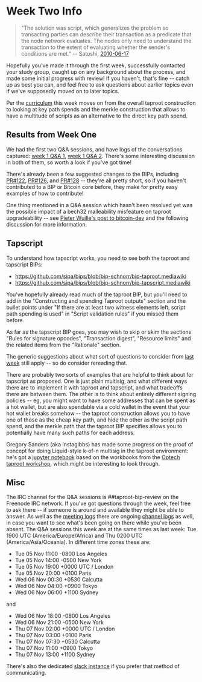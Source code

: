 # Week Two Info

> "The solution was script, which generalizes the problem so transacting parties can describe their transaction as a predicate that the node network evaluates.  The nodes only need to understand the transaction to the extent of evaluating whether the sender's conditions are met." -- Satoshi, [2010-06-17](https://bitcointalk.org/index.php?topic=195.msg1611#msg1611)

Hopefully you've made it through the first week, successfully contacted
your study group, caught up on any background about the process, and
made some initial progress with review! If you haven't, that's fine --
catch up as best you can, and feel free to ask questions about earlier
topics even if we've supposedly moved on to later topics.

Per the [curriculum](Curriculum.md) this week moves on from the overall
taproot construction to looking at key path spends and the merkle
construction that allows to have a multitude of scripts as an alternative
to the direct key path spend.

## Results from Week One

We had the first two Q&A sessions, and have logs of the conversations captured: [week 1 Q&A 1](http://www.erisian.com.au/meetbot/taproot-bip-review/2019/taproot-bip-review.2019-11-05-19.00.log.html),
[week 1 Q&A 2](http://www.erisian.com.au/meetbot/taproot-bip-review/2019/taproot-bip-review.2019-11-07-02.00.log.html). There's some interesting discussion in both of them, so worth a look if you've got time!

There's already been a few suggested changes to the BIPs, including [PR#122](https://github.com/sipa/bips/pull/122), [PR#126](https://github.com/sipa/bips/pull/126/files), and [PR#128](https://github.com/sipa/bips/pull/128/files) -- they're all pretty short, so if you haven't contributed to a BIP or Bitcoin core before, they make for pretty easy examples of how to contribute!

One thing mentioned in a Q&A session which hasn't been resolved yet was the possible impact of a bech32 malleability misfeature on taproot upgradeability -- see [Pieter Wuille's post to bitcoin-dev](https://lists.linuxfoundation.org/pipermail/bitcoin-dev/2019-November/017443.html) and the following discussion for more information.

## Tapscript

To understand how tapscript works, you need to see both the taproot and tapscript BIPs:

 * https://github.com/sipa/bips/blob/bip-schnorr/bip-taproot.mediawiki
 * https://github.com/sipa/bips/blob/bip-schnorr/bip-tapscript.mediawiki

You've hopefully already read much of the taproot BIP, but you'll need to add in the "Constructing and spending Taproot outputs" section and the bullet points under "If there are at least two witness elements left, script path spending is used" in "Script validation rules" if you missed them before.

As far as the tapscript BIP goes, you may wish to skip or skim the sections "Rules for signature opcodes", "Transaction digest", "Resource limits" and the related items from the "Rationale" section.

The generic suggestions about what sort of questions to consider from [last week](week-1.md) still apply -- so do consider rereading that.

There are probably two sorts of examples that are helpful to think about for tapscript as proposed. One is just plain multisig, and what different ways there are to implement it with taproot and tapscript, and what tradeoffs there are between them. The other is to think about entirely different signing policies -- eg, you might want to have some addresses that can be spent as a hot wallet, but are also spendable via a cold wallet in the event that your hot wallet breaks somehow -- the taproot construction allows you to have one of those as the cheap key path, and hide the other as the script path spend, and the merkle path that the taproot BIP specifies allows you to potentially have many such paths for each address.

Gregory Sanders (aka instagibbs) has made some progress on the proof of concept for doing Liquid-style k-of-n multisig in the taproot environment: he's got a [jupyter notebook](https://github.com/instagibbs/taproot-workshop/blob/liquid_tap/3.2-liquid-tapscript-case-study.ipynb) based on the workbooks from the [Optech taproot workshop](https://bitcoinops.org/en/schorr-taproot-workshop), which might be interesting to look through.

## Misc

The IRC channel for the Q&A sessions is ##taproot-bip-review on the Freenode IRC network. If you've got questions through the week, feel free to ask there -- if someone is around and available they might be able to answer. As well as the [meeting logs](http://www.erisian.com.au/meetbot/taproot-bip-review/2019/) there are ongoing [channel logs](http://www.erisian.com.au/meetbot/taproot-bip-review/2019/) as well, in case you want to see what's been going on there while you've been absent. The Q&A sessions this week are at the same times as last week: Tue 1900 UTC (America/Europe/Africa) and Thu 0200 UTC (America/Asia/Oceania). In different time zones these are:

 * Tue 05 Nov 11:00 -0800 Los Angeles
 * Tue 05 Nov 14:00 -0500 New York
 * Tue 05 Nov 19:00 +0000 UTC / London
 * Tue 05 Nov 20:00 +0100 Paris
 * Wed 06 Nov 00:30 +0530 Calcutta
 * Wed 06 Nov 04:00 +0900 Tokyo
 * Wed 06 Nov 06:00 +1100 Sydney

and

 * Wed 06 Nov 18:00 -0800 Los Angeles
 * Wed 06 Nov 21:00 -0500 New York
 * Thu 07 Nov 02:00 +0000 UTC / London
 * Thu 07 Nov 03:00 +0100 Paris
 * Thu 07 Nov 07:30 +0530 Calcutta
 * Thu 07 Nov 11:00 +0900 Tokyo
 * Thu 07 Nov 13:00 +1100 Sydney

There's also the dedicated [slack instance](https://bitcoin-review.slack.com/) if you prefer that method of communicating.



